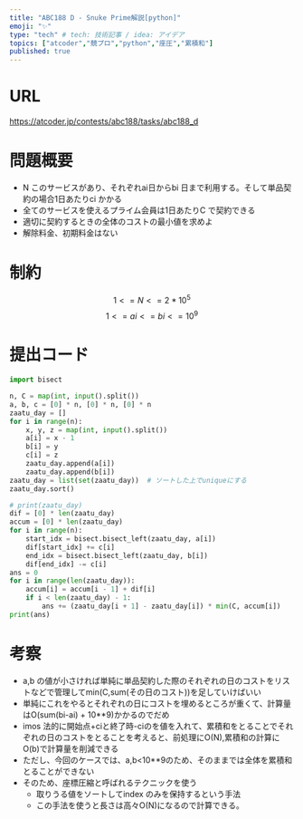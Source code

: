 ```yaml
---
title: "ABC188 D - Snuke Prime解説[python]"
emoji: "✨"
type: "tech" # tech: 技術記事 / idea: アイデア
topics: ["atcoder","競プロ","python","座圧","累積和"]
published: true
---
```


# URL
https://atcoder.jp/contests/abc188/tasks/abc188_d
# 問題概要
- N このサービスがあり、それぞれai日からbi 日まで利用する。そして単品契約の場合1日あたりci かかる
- 全てのサービスを使えるプライム会員は1日あたりC で契約できる
- 適切に契約するときの全体のコストの最小値を求めよ
- 解除料金、初期料金はない

# 制約
$$ 1<=N <= 2*10^{5}$$
$$ 1 <= ai <= bi <= 10^{9}$$

# 提出コード
```python
import bisect

n, C = map(int, input().split())
a, b, c = [0] * n, [0] * n, [0] * n
zaatu_day = []
for i in range(n):
    x, y, z = map(int, input().split())
    a[i] = x - 1
    b[i] = y
    c[i] = z
    zaatu_day.append(a[i])
    zaatu_day.append(b[i])
zaatu_day = list(set(zaatu_day))  # ソートした上でuniqueにする
zaatu_day.sort()

# print(zaatu_day)
dif = [0] * len(zaatu_day)
accum = [0] * len(zaatu_day)
for i in range(n):
    start_idx = bisect.bisect_left(zaatu_day, a[i])
    dif[start_idx] += c[i]
    end_idx = bisect.bisect_left(zaatu_day, b[i])
    dif[end_idx] -= c[i]
ans = 0
for i in range(len(zaatu_day)):
    accum[i] = accum[i - 1] + dif[i]
    if i < len(zaatu_day) - 1:
        ans += (zaatu_day[i + 1] - zaatu_day[i]) * min(C, accum[i])
print(ans)

```

# 考察
- a,b の値が小さければ単純に単品契約した際のそれぞれの日のコストをリストなどで管理してmin(C,sum(その日のコスト))を足していけばいい
- 単純にこれをやるとそれぞれの日にコストを埋めるところが重くて、計算量はO(sum(bi-ai) + 10**9)かかるのでだめ
- imos 法的に開始点+ciと終了時-ciのを値を入れて、累積和をとることでそれぞれの日のコストをとることを考えると、前処理にO(N),累積和の計算にO(b)で計算量を削減できる
- ただし、今回のケースでは、a,b<10**9のため、そのままでは全体を累積和とることができない
- そのため、座標圧縮と呼ばれるテクニックを使う
  - 取りうる値をソートしてindex のみを保持するという手法
  - この手法を使うと長さは高々O(N)になるので計算できる。


